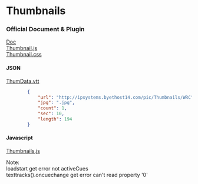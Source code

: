 # Thumbnails  
### Official Document & Plugin  
[Doc](//docs.brightcove.com/en/player/brightcove-player/guides/thumbnails-plugin.html)  
[Thumbnail.js](//players.brightcove.net/videojs-thumbnails/videojs.thumbnails.js)  
[Thumbnail.css](//players.brightcove.net/videojs-thumbnails/videojs.thumbnails.css)  

#### JSON
[ThumData.vtt](//raw.githubusercontent.com/indianstau/Brightcove/master/Plugin/thumbnails/ThumData.vtt)  
```  JSON
        {
            "url": "http://ipsystems.byethost14.com/pic/Thumbnails/WRC",
            "jpg": ".jpg",
            "count": 1,
            "sec": 10,
            "length": 194
        }      
```   
#### Javascript  

[Thumbnails.js](//raw.githubusercontent.com/indianstau/Brightcove/master/Plugin/thumbnails/thumbnails.js)  
  
Note:  
loadstart get error not activeCues  
texttracks().oncuechange get error can't read property '0'  




